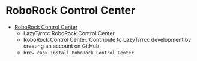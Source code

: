 # RoboRock Control Center
- [RoboRock Control Center](https://github.com/LazyT/rrcc)
  -  LazyT/rrcc RoboRock Control Center
  - RoboRock Control Center. Contribute to LazyT/rrcc development by creating an account on GitHub.
  - `brew cask install RoboRock Control Center`
